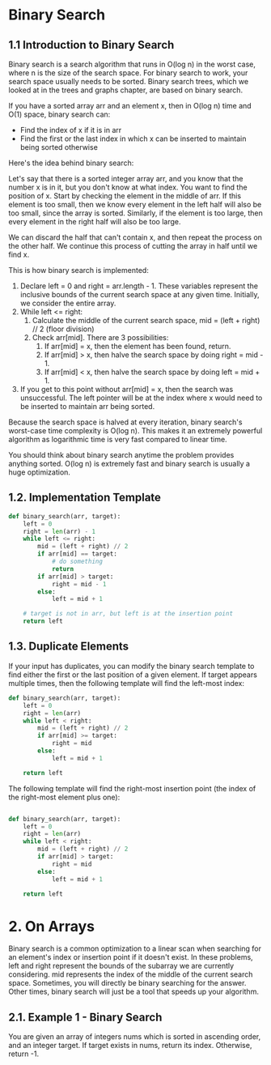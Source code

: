 # Binary Search

## 1.1 Introduction to Binary Search

Binary search is a search algorithm that runs in O(log n) in the worst case, where n is the size of the search space. For binary search to work, your search space usually needs to be sorted. Binary search trees, which we looked at in the trees and graphs chapter, are based on binary search.

If you have a sorted array arr and an element x, then in O(log n) time and O(1) space, binary search can:
- Find the index of x if it is in arr
- Find the first or the last index in which x can be inserted to maintain being sorted otherwise

Here's the idea behind binary search:

Let's say that there is a sorted integer array arr, and you know that the number x is in it, but you don't know at what index. You want to find the position of x. Start by checking the element in the middle of arr. If this element is too small, then we know every element in the left half will also be too small, since the array is sorted. Similarly, if the element is too large, then every element in the right half will also be too large.

We can discard the half that can't contain x, and then repeat the process on the other half. We continue this process of cutting the array in half until we find x.

This is how binary search is implemented:

1. Declare left = 0 and right = arr.length - 1. These variables represent the inclusive bounds of the current search space at any given time. Initially, we consider the entire array.
2. While left <= right:
   1. Calculate the middle of the current search space, mid = (left + right) // 2 (floor division)
   2. Check arr[mid]. There are 3 possibilities:
      1. If arr[mid] = x, then the element has been found, return.
      2. If arr[mid] > x, then halve the search space by doing right = mid - 1.
      3. If arr[mid] < x, then halve the search space by doing left = mid + 1.
3. If you get to this point without arr[mid] = x, then the search was unsuccessful. The left pointer will be at the index where x would need to be inserted to maintain arr being sorted.

Because the search space is halved at every iteration, binary search's worst-case time complexity is O(log n). This makes it an extremely powerful algorithm as logarithmic time is very fast compared to linear time.

You should think about binary search anytime the problem provides anything sorted. O(log n) is extremely fast and binary search is usually a huge optimization.

## 1.2. Implementation Template

```python
def binary_search(arr, target):
    left = 0
    right = len(arr) - 1
    while left <= right:
        mid = (left + right) // 2
        if arr[mid] == target:
            # do something
            return
        if arr[mid] > target:
            right = mid - 1
        else:
            left = mid + 1

    # target is not in arr, but left is at the insertion point
    return left
```

## 1.3. Duplicate Elements

If your input has duplicates, you can modify the binary search template to find either the first or the last position of a given element. If target appears multiple times, then the following template will find the left-most index:

```python
def binary_search(arr, target):
    left = 0
    right = len(arr)
    while left < right:
        mid = (left + right) // 2
        if arr[mid] >= target:
            right = mid
        else:
            left = mid + 1

    return left
```
The following template will find the right-most insertion point (the index of the right-most element plus one):

```python

def binary_search(arr, target):
    left = 0
    right = len(arr)
    while left < right:
        mid = (left + right) // 2
        if arr[mid] > target:
            right = mid
        else:
            left = mid + 1

    return left
```

# 2. On Arrays

Binary search is a common optimization to a linear scan when searching for an element's index or insertion point if it doesn't exist. In these problems, left and right represent the bounds of the subarray we are currently considering. mid represents the index of the middle of the current search space. Sometimes, you will directly be binary searching for the answer. Other times, binary search will just be a tool that speeds up your algorithm.

## 2.1. Example 1 - Binary Search

You are given an array of integers nums which is sorted in ascending order, and an integer target. If target exists in nums, return its index. Otherwise, return -1.


